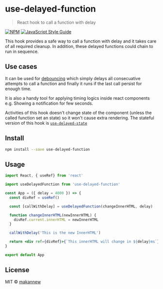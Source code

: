 # use-delayed-function

> React hook to call a function with delay

[![NPM](https://img.shields.io/npm/v/use-delayed-function.svg)](https://www.npmjs.com/package/use-delayed-function) [![JavaScript Style Guide](https://img.shields.io/badge/code_style-standard-brightgreen.svg)](https://standardjs.com)

This hook provides a safe way to call a function with delay and it takes care of all required cleanup. In addition, these delayed functions could chain to run in sequence.

## Use cases

It can be used for [debouncing](https://css-tricks.com/debouncing-throttling-explained-examples/#article-header-id-0) which simply delays all consecuative attempts to call a function and finally it runs if the last call persist for enough time.

It is also a handy tool for applying timing logics inside react components e.g. Showing a notification for few seconds.

Activities of this hook doesn't change state of the component (unless the called function set an state) so it won't cause extra rendering. The stateful version of this hook is [`use-delayed-state`](https://github.com/makannew/use-delayed-state)

## Install

```bash
npm install --save use-delayed-function
```

## Usage

```jsx
import React, { useRef} from 'react'

import useDelayedFunction from 'use-delayed-function'

const App = ({ delay = 4000 }) => {
  const divRef = useRef()

  const [callWithDelay] = useDelayedFunction(changeInnerHTML, delay)

  function changeInnerHTML(newInnerHTML) {
    divRef.current.innerHTML = newInnerHTML
  }

  callWithDelay('This is the new InnerHTML')

  return <div ref={divRef}>{`This innerHTML will change in ${delay}ms`}</div>
}

export default App
```

## License

MIT © [makannew](https://github.com/makannew)
